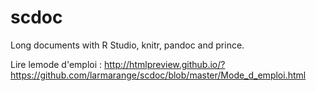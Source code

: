 scdoc
=====

Long documents with R  Studio, knitr, pandoc and prince.

Lire lemode d'emploi : http://htmlpreview.github.io/?https://github.com/larmarange/scdoc/blob/master/Mode_d_emploi.html
